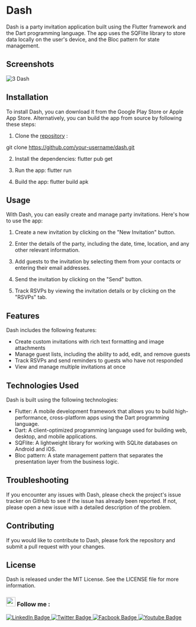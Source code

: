 # Dash

Dash is a party invitation application built using the Flutter framework and the Dart programming language. The app uses the SQFlite library to store data locally on the user's device, and the Bloc pattern for state management.

## Screenshots

![3 Dash](https://user-images.githubusercontent.com/88144060/163674723-30faff45-3317-4104-9b9b-82e549f055fd.png)
## Installation

To install Dash, you can download it from the Google Play Store or Apple App Store. Alternatively, you can build the app from source by following these steps:

1. Clone the [repository](https://github.com/your-username/dash.git) :

git clone https://github.com/your-username/dash.git

2. Install the dependencies:
flutter pub get

3. Run the app:
flutter run

4. Build the app:
flutter build apk


## Usage

With Dash, you can easily create and manage party invitations. Here's how to use the app:

1. Create a new invitation by clicking on the "New Invitation" button.

2. Enter the details of the party, including the date, time, location, and any other relevant information.

3. Add guests to the invitation by selecting them from your contacts or entering their email addresses.

4. Send the invitation by clicking on the "Send" button.

5. Track RSVPs by viewing the invitation details or by clicking on the "RSVPs" tab.

## Features

Dash includes the following features:

- Create custom invitations with rich text formatting and image attachments
- Manage guest lists, including the ability to add, edit, and remove guests
- Track RSVPs and send reminders to guests who have not responded
- View and manage multiple invitations at once

## Technologies Used

Dash is built using the following technologies:

- Flutter: A mobile development framework that allows you to build high-performance, cross-platform apps using the Dart programming language.
- Dart: A client-optimized programming language used for building web, desktop, and mobile applications.
- SQFlite: A lightweight library for working with SQLite databases on Android and iOS.
- Bloc pattern: A state management pattern that separates the presentation layer from the business logic.

## Troubleshooting

If you encounter any issues with Dash, please check the project's issue tracker on GitHub to see if the issue has already been reported. If not, please open a new issue with a detailed description of the problem.

## Contributing

If you would like to contribute to Dash, please fork the repository and submit a pull request with your changes.

## License

Dash is released under the MIT License. See the LICENSE file for more information.

### <img src="https://media.giphy.com/media/hvRJCLFzcasrR4ia7z/giphy.gif" width="25px"> Follow me :

<div id="badges">
  <a href="https://www.linkedin.com/in/abdulrahman-hatem-64780a210">
    <img src="https://img.shields.io/badge/LinkedIn-blue?style=for-the-badge&logo=linkedin&logoColor=white" alt="LinkedIn Badge"/>
  </a>
  <a href="https://twitter.com/Abdelra87827997">
    <img src="https://img.shields.io/badge/Twitter-blue?style=for-the-badge&logo=twitter&logoColor=white" alt="Twitter Badge"/>
  </a>
  <a href="https://www.facebook.com/abdalrahman.hatem.338">
    <img src="https://img.shields.io/badge/Facbook-blue?style=for-the-badge&logo=facebook&logoColor=white" alt="Facbook Badge"/>
  </a>
   <a href="https://www.youtube.com/@alihatem5061/featured">
    <img src="https://img.shields.io/badge/YouTube-red?style=for-the-badge&logo=youtube&logoColor=white" alt="Youtube Badge"/>
  </a>
</div>
